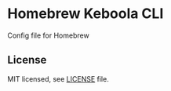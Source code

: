 # Homebrew Keboola CLI

Config file for Homebrew

## License

MIT licensed, see [LICENSE](./LICENSE) file.
